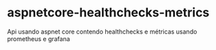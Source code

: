 # aspnetcore-healthchecks-metrics
Api  usando aspnet core  contendo healthchecks e métricas usando prometheus e grafana
